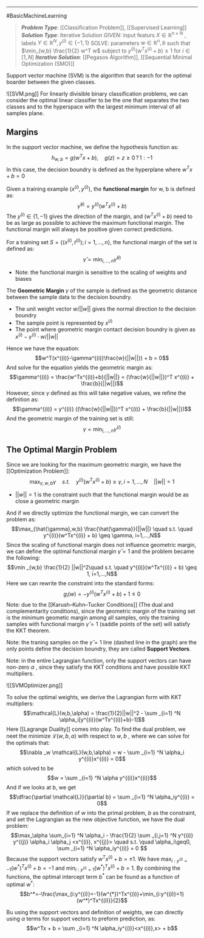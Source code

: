 -----
#BasicMachineLearning 
> ***Problem Type***: [[Classification Problem]], [[Supervised Learning]]
> ***Solution Type***:  Iterative Solution
> *GIVEN:* input featurs $X \in \mathbb{R}^{n \times N}$ , labels $Y \in \mathbb{R}^N, y^{(i)} \in \{-1,1\}$ 
> SOLVE: parameters $w \in \mathbb{R}^{n}, b$ such that $\min_{w,b} \frac{1}{2} w^T w$ subject to  $y^{(i)} (w^Tx^{(i)} + b) \geq 1$ for $i \in [1, N]$ 
> ***Iterative Solution***: [[Pegasos Algorithm]], [[Sequential Minimal Optimization (SMO)]]

Support vector machine (SVM) is the algorithm that search for the optimal boarder between the given classes. 

![[SVM.png]]
For linearly divisible binary classification problems, we can consider the optimal linear classifier to be the one that separates the two classes and to the hyperspace with the largest minimum interval of all samples plane.

## Margins

In the support vector machine, we define the hypothesis function as:
$$h_{w,b} = g(w^Tx +b), \quad g(z) = z \geq 0 \, ? \, 1: -1$$
In this case, the decision boundry is defined as the hyperplane where $w^Tx + b = 0$ 

Given a training example $(x^{(i)}, y^{(i)})$, the **functional margin** for w, b is defined as:
$$\hat{\gamma}^{(i)} = y ^ {(i)}(w^Tx^{(i)} + b)$$
The $y^{(i)} \in \{1,-1\}$ gives the direction of the margin, and $(w^Tx^{(i)} + b)$ need to be as large as possible to achieve the maximum functional margin. The functional margin will always be positive given correct predictions.

For a training set $S = \{(x^{(i)}, t^{(i)});i=1,...,n\}$, the functional margin of the set is defined as:
$$\hat{\gamma} = \min _{i,...,n} \hat{\gamma}^{(i)}$$
- Note: the functional margin is sensitive to the scaling of weights and biases

The **Geometric Margin** $\gamma$ of the sample is defined as the geometric distance between the sample data to the decision boundry.  

- The unit weight vector $w/||w||$ gives the normal direction to the decision boundry 
- The sample point is represented by $x^{(i)}$
- The point where geometric margin contact decision boundry is given as $x^{(i)} - \gamma^{(i)} \cdot w/||w||$

Hence we have the equation:
$$w^T(x^{(i)}-\gamma^{(i)}\frac{w}{||w||}) + b = 0$$
And solve for the equation yields the geometric margin as:
$$\gamma^{(i)} = \frac{w^Tx^{(i)}+b}{||w||} = (\frac{w}{||w||})^T x^{(i)} + \frac{b}{||w||}$$
However, since $\gamma$ defined as this will take negative values, we refine the definition as:
$$\gamma^{(i)} = y^{(i)} ((\frac{w}{||w||})^T x^{(i)} + \frac{b}{||w||})$$
And the geometric margin of the training set is still:
$$\gamma = \min _{i,...,n} \gamma^{(i)}$$
## The Optimal Margin Problem

Since we are looking for the maximum geometric margin, we have the [[Optimization Problem]]:
$$\max_{\gamma,w,b} \gamma \quad s.t. \quad y^{(i)}(w^Tx^{(i)} + b) \geq \gamma, i=1,...,N \quad ||w|| = 1$$
- $||w||=1$ is the constraint such that the functional margin would be as close a geometric margin

And if we directly optimize the functional margin, we can convert the problem as:
$$\max_{\hat{\gamma},w,b} \frac{\hat{\gamma}}{||w||} \quad s.t. \quad y^{(i)}(w^Tx^{(i)} + b) \geq \gamma, i=1,...,N$$
Since the scaling of functional margin does not influence geometric margin, we can define the optimal functional margin $\hat{\gamma} = 1$ and the problem became the following:
$$\min _{w,b} \frac{1}{2} ||w||^2\quad s.t. \quad y^{(i)}(w^Tx^{(i)} + b) \geq 1, i=1,...,N$$
Here we can rewrite the constraint into the standard forms:
$$g_i(w)=-y^{(i)}(w^Tx^{(i)}+b)+1 \leq 0$$
Note: due to the [[Karush–Kuhn–Tucker Conditions]] (The dual and complementarity conditions), since the geometric margin of the training set is the minimum geometic margin among all samples, only the training samples with functional margin $\hat{\gamma} = 1$ (saddle points of the set) will satisfy the KKT theorem. 

Note: the traning samples on the $\hat{\gamma} = 1$ line (dashed line in the graph) are the only points define the decision boundry, they are called **Support Vectors**.

Note: in the entire Lagrangian function, only the support vectors can have non-zero $\alpha$ , since they satisfy the KKT conditions and have possible KKT multipliers.

![[SVMOptimizer.png]]

To solve the optimal weights, we derive the Lagrangian form with KKT multipliers:
$$\mathcal{L}(w,b,\alpha) = \frac{1}{2}||w||^2 - \sum _{i=1} ^N \alpha_i[y^{(i)}(w^Tx^{(i)}+b)-1]$$
Here [[Lagrange Duality]] comes into play. To find the dual problem, we neet the minimize $\mathcal{L}(w,b,\alpha)$ with respect to $w,b$ , where we can solve for the optimals that:
$$\nabla _w \mathcal{L}(w,b,\alpha) = w - \sum _{i=1} ^N \alpha_i y^{(i)}x^{(i)} = 0$$
which solved to be 
$$w = \sum _{i=1} ^N \alpha y^{(i)}x^{(i)}$$
And if we looks at b, we get
$$\dfrac{\partial \mathcal{L}}{\partial b} = \sum _{i=1} ^N \alpha_iy^{(i)} = 0$$
 If we replace the definition of $w$ into the primal problem, $b$ as the constraint, and set the Lagrangian as the new objective function, we have the dual problem:
 $$\max_\alpha \sum_{i=1} ^N \alpha_i -  \frac{1}{2} \sum _{i,j=1} ^N y^{(i)} y^{(j)} \alpha_i \alpha_j <x^{(i)}, x^{(j)}> \quad s.t. \quad \alpha_i\geq0, \sum _{i=1} ^N \alpha_iy^{(i)} = 0 $$
Because the  support vectors  satisfy $w^Tx^{(i)} + b = \pm 1$. We have   $\max_{i:y^{(i)}=-1}(w^{*})^Tx^{(i)} + b= -1$    and $\min_{i:y^{(i)}=1}(w^*)^Tx^{(i)} + b = 1$. By combining the functions, the optimal intercept term $b^*$ can be found as a function of optimal $w^*$:
$$b^*=-\frac{\max_{i:y^{(i)}=-1}(w^{*})^Tx^{(i)}+\min_{i:y^{(i)}=1}(w^*)^Tx^{(i)}}{2}$$

  Bu using the support vectors and definition of weights, we can directly using $\alpha$ terms for support vectors to preform prediction, as:
  $$w^Tx + b = \sum _{i=1} ^N \alpha_iy^{(i)}<x^{(i)},x> + b$$
  